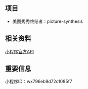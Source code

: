 ## 项目
- 美图秀秀终结者：picture-synthesis

## 相关资料
[小程序官方API](https://mp.weixin.qq.com/debug/wxadoc/dev/)

## 重要信息
小程序ID：wx796eb9d72c1085f7